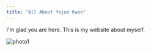 ```yaml
---
title: "All About Yejun Kwon"
---
```


I'm glad you are here. This is my website about myself.


![photo1](https://user-images.githubusercontent.com/85840154/121815630-7143a380-cc45-11eb-8453-e424e16b7f3a.PNG)

